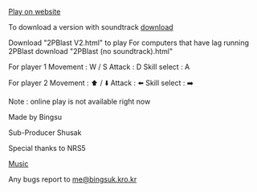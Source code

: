 [Play on website](play.2pblast.kro.kr)


To download a version with soundtrack [download](https://drive.google.com/drive/folders/1rhEKDN7i8aLwyEejg6tvnflETOqRG8ES?usp=drive_link)

Download "2PBlast V2.html" to play
For computers that have lag running 2PBlast download "2PBlast (no soundtrack).html"


For player 1
Movement : W / S
Attack : D
Skill select : A

For player 2
Movement : ⬆️ / ⬇️
Attack : ⬅️
Skill select : ➡️

Note : online play is not available right now


Made by Bingsu

Sub-Producer  Shusak

Special thanks to NRS5

[Music](https://youtu.be/ujzlfNETAj0)

Any bugs report to me@bingsuk.kro.kr
